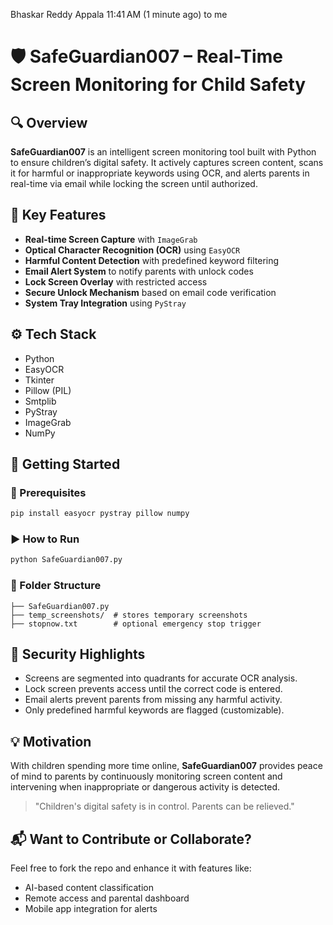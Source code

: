 
Bhaskar Reddy Appala
11:41 AM (1 minute ago)
to me

# 🛡️ SafeGuardian007 – Real-Time Screen Monitoring for Child Safety

## 🔍 Overview
**SafeGuardian007** is an intelligent screen monitoring tool built with Python to ensure children’s digital safety. It actively captures screen content, scans it for harmful or inappropriate keywords using OCR, and alerts parents in real-time via email while locking the screen until authorized.

## 🎯 Key Features
- **Real-time Screen Capture** with `ImageGrab`
- **Optical Character Recognition (OCR)** using `EasyOCR`
- **Harmful Content Detection** with predefined keyword filtering
- **Email Alert System** to notify parents with unlock codes
- **Lock Screen Overlay** with restricted access
- **Secure Unlock Mechanism** based on email code verification
- **System Tray Integration** using `PyStray`

## ⚙️ Tech Stack
- Python
- EasyOCR
- Tkinter
- Pillow (PIL)
- Smtplib
- PyStray
- ImageGrab
- NumPy

## 🚀 Getting Started
### 🔧 Prerequisites
```bash
pip install easyocr pystray pillow numpy
```

### ▶️ How to Run
```bash
python SafeGuardian007.py
```

### 📁 Folder Structure
```
├── SafeGuardian007.py
├── temp_screenshots/  # stores temporary screenshots
├── stopnow.txt        # optional emergency stop trigger
```

## 🔐 Security Highlights
- Screens are segmented into quadrants for accurate OCR analysis.
- Lock screen prevents access until the correct code is entered.
- Email alerts prevent parents from missing any harmful activity.
- Only predefined harmful keywords are flagged (customizable).

## 💡 Motivation
With children spending more time online, **SafeGuardian007** provides peace of mind to parents by continuously monitoring screen content and intervening when inappropriate or dangerous activity is detected.

> "Children's digital safety is in control. Parents can be relieved."

## 📬 Want to Contribute or Collaborate?
Feel free to fork the repo and enhance it with features like:
- AI-based content classification
- Remote access and parental dashboard
- Mobile app integration for alerts
